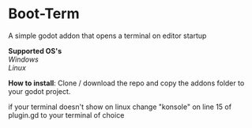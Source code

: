 # Boot-Term
A simple godot addon that opens a terminal on editor startup  

**Supported OS's**  
*Windows*  
*Linux*

  
**How to install**: Clone / download the repo and copy the addons folder to your godot project.  

if your terminal doesn't show on linux change "konsole" on line 15 of plugin.gd to your terminal of choice